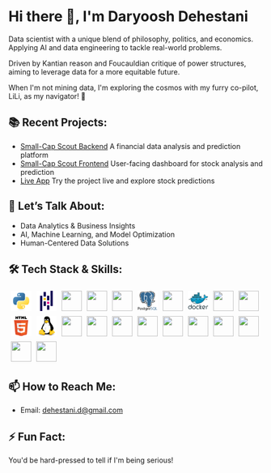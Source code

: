 
# Hi there 👋, I'm Daryoosh Dehestani

Data scientist with a unique blend of philosophy, politics, and economics. Applying AI and data engineering to tackle real-world problems. 

Driven by Kantian reason and Foucauldian critique of power structures, aiming to leverage data for a more equitable future.

When I'm not mining data, I'm exploring the cosmos with my furry co-pilot, LiLi, as my navigator! 🐶

## 📚 Recent Projects:
- [Small-Cap Scout Backend](https://github.com/cnance09/Small-Cap-Scout) A financial data analysis and prediction platform
- [Small-Cap Scout Frontend](https://github.com/dda-oo/smallcap-scout-project) User-facing dashboard for stock analysis and prediction
- [Live App](https://smallcap-scout-project.streamlit.app/) Try the project live and explore stock predictions

## 💬 Let’s Talk About:
- Data Analytics & Business Insights
- AI, Machine Learning, and Model Optimization
- Human-Centered Data Solutions

## 🛠️ Tech Stack & Skills:
<div style="display: flex; flex-wrap: wrap;">
    <img src="https://raw.githubusercontent.com/devicons/devicon/master/icons/python/python-original.svg" width="40" height="40" style="margin: 5px;"/>
    <img src="https://raw.githubusercontent.com/devicons/devicon/master/icons/pandas/pandas-original.svg" width="40" height="40" style="margin: 5px;"/>
    <img src="https://camo.githubusercontent.com/b12f5974f22654ef48a4f981aaab21dfd0597c8d5e48de11315744ef5e5added/68747470733a2f2f7777772e766563746f726c6f676f2e7a6f6e652f6c6f676f732f676e755f626173682f676e755f626173682d69636f6e2e737667" width="40" height="40" style="margin: 5px;"/>
    <img src="https://upload.wikimedia.org/wikipedia/commons/0/05/Scikit_learn_logo_small.svg" width="40" height="40" style="margin: 5px;"/>
    <img src="https://www.vectorlogo.zone/logos/tensorflow/tensorflow-icon.svg" width="40" height="40" style="margin: 5px;"/>
    <img src="https://raw.githubusercontent.com/devicons/devicon/master/icons/postgresql/postgresql-original-wordmark.svg" width="40" height="40" style="margin: 5px;"/>
    <img src="https://seaborn.pydata.org/_images/logo-mark-lightbg.svg" width="40" height="40" style="margin: 5px;"/>
    <img src="https://raw.githubusercontent.com/devicons/devicon/master/icons/docker/docker-original-wordmark.svg" width="40" height="40" style="margin: 5px;"/>
    <img src="https://www.vectorlogo.zone/logos/google_cloud/google_cloud-icon.svg" width="40" height="40" style="margin: 5px;"/>
    <img src="https://www.vectorlogo.zone/logos/git-scm/git-scm-icon.svg" width="40" height="40" style="margin: 5px;"/>
    <img src="https://raw.githubusercontent.com/devicons/devicon/master/icons/html5/html5-original-wordmark.svg" width="40" height="40" style="margin: 5px;"/>
    <img src="https://raw.githubusercontent.com/devicons/devicon/master/icons/linux/linux-original.svg" width="40" height="40" style="margin: 5px;"/>
    <img src="https://upload.wikimedia.org/wikipedia/commons/2/21/Matlab_Logo.png" width="40" height="40" style="margin: 5px;"/>
    <img src="https://www.vectorlogo.zone/logos/opencv/opencv-icon.svg" width="40" height="40" style="margin: 5px;"/>
    <img src="https://camo.githubusercontent.com/6ba82d645da10e17a701db0997df23158e7b860b95bdc1444572b4ef92ccba85/68747470733a2f2f7777772e766563746f726c6f676f2e7a6f6e652f6c6f676f732f73716c6974652f73716c6974652d69636f6e2e737667" width="40" height="40" style="margin: 5px;"/>
    <img src="https://cdn.prod.website-files.com/5abc6c4b0a243a2dc939ee6e/5fdb995550a781d7c0c4ec5f_google-bigquery-logo-1.svg" width="40" height="40" style="margin: 5px;"/>
    <img src="https://upload.wikimedia.org/wikipedia/commons/4/4b/Tableau_Logo.png" width="40" height="40" style="margin: 5px;"/>
    <img src="https://upload.wikimedia.org/wikipedia/commons/c/cf/New_Power_BI_Logo.svg" width="40" height="40" style="margin: 5px;"/>
    <img src="https://it.tulane.edu/sites/default/files/inline-images/Logo_High_res.jpeg" width="40" height="40" style="margin: 5px;"/>
    <img src="https://www.rensvandeschoot.com/wp-content/uploads/2019/01/spss-1-logo-png-transparent.png" width="40" height="40" style="margin: 5px;"/>
    <img src="https://upload.wikimedia.org/wikipedia/commons/b/b1/Scilab_Logo.png" width="40" height="40" style="margin: 5px;"/>
    <img src="https://www.r-project.org/logo/Rlogo.png" width="40" height="40" style="margin: 5px;"/>
</div>

## 📫 How to Reach Me:
- Email: dehestani.d@gmail.com

## ⚡ Fun Fact:
You'd be hard-pressed to tell if I'm being serious!
